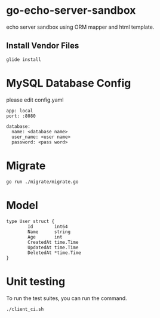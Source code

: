 # go-echo-server-sandbox
echo server sandbox using ORM mapper and html template.

## Install Vendor Files

```
glide install
```

# MySQL Database Config
please edit config.yaml

```
app: local
port: :8080

database:
  name: <database name>
  user_name: <user name>
  password: <pass word>
```

# Migrate
```
go run ./migrate/migrate.go
```

# Model
```
type User struct {
		Id        int64
		Name      string
		Age       int
		CreatedAt time.Time
		UpdatedAt time.Time
		DeletedAt *time.Time
}
```

# Unit testing
To run the  test suites, you can run the command.

```
./client_ci.sh
```
